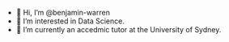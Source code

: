 - 👋 Hi, I’m @benjamin-warren
- 👀 I’m interested in Data Science.
- 🌱 I’m currently an accedmic tutor at the University of Sydney.

<!---
benjamin-warren/benjamin-warren is a ✨ special ✨ repository because its `README.md` (this file) appears on your GitHub profile.
You can click the Preview link to take a look at your changes.
--->
